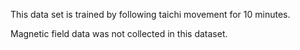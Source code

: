 This data set is trained by following taichi movement for 10 minutes.

Magnetic field data was not collected in this dataset.